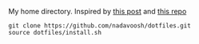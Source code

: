 My home directory. Inspired by [this post](https://medium.com/@webprolific/getting-started-with-dotfiles-43c3602fd789#.g0ziidfbd) and [this repo](https://github.com/webpro/awesome-dotfiles)
```
git clone https://github.com/nadavoosh/dotfiles.git
source dotfiles/install.sh
```

